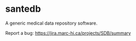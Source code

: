 # santedb
A generic medical data repository software.

Report a bug:
https://jira.marc-hi.ca/projects/SDB/summary
